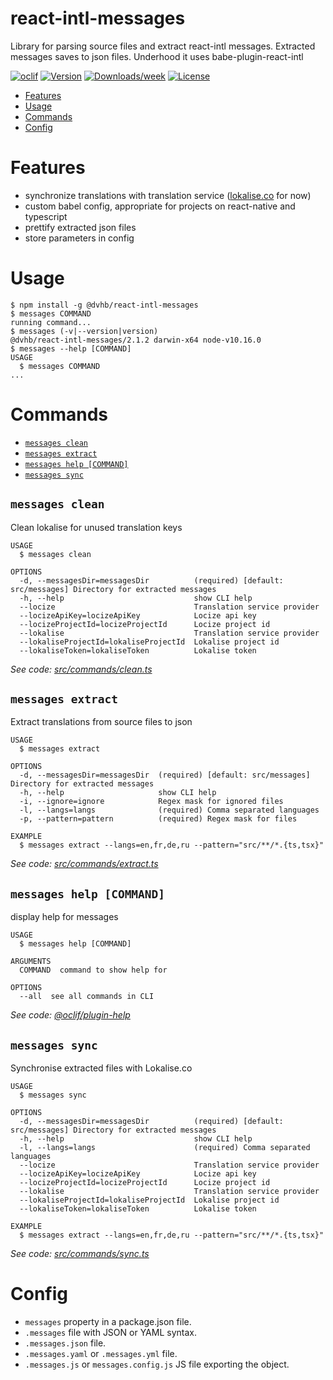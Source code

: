react-intl-messages
==================

Library for parsing source files and extract react-intl messages. Extracted messages saves to json files. Underhood it uses babe-plugin-react-intl

[![oclif](https://img.shields.io/badge/cli-oclif-brightgreen.svg)](https://oclif.io)
[![Version](https://img.shields.io/npm/v/@dvhb/react-intl-messages.svg)](https://npmjs.org/package/@dvhb/react-intl-messages)
[![Downloads/week](https://img.shields.io/npm/dw/@dvhb/react-intl-messages.svg)](https://npmjs.org/package/@dvhb/react-intl-messages)
[![License](https://img.shields.io/npm/l/@dvhb/react-intl-messages.svg)](https://github.com/sairus2k/@dvhb/react-intl-messages/blob/master/package.json)

<!-- toc -->
* [Features](#features)
* [Usage](#usage)
* [Commands](#commands)
* [Config](#config)
<!-- tocstop -->
# Features
* synchronize translations with translation service ([lokalise.co](https://lokalise.co/) for now)
* custom babel config, appropriate for projects on react-native and typescript
* prettify extracted json files
* store parameters in config
# Usage
<!-- usage -->
```sh-session
$ npm install -g @dvhb/react-intl-messages
$ messages COMMAND
running command...
$ messages (-v|--version|version)
@dvhb/react-intl-messages/2.1.2 darwin-x64 node-v10.16.0
$ messages --help [COMMAND]
USAGE
  $ messages COMMAND
...
```
<!-- usagestop -->
# Commands
<!-- commands -->
* [`messages clean`](#messages-clean)
* [`messages extract`](#messages-extract)
* [`messages help [COMMAND]`](#messages-help-command)
* [`messages sync`](#messages-sync)

## `messages clean`

Clean lokalise for unused translation keys

```
USAGE
  $ messages clean

OPTIONS
  -d, --messagesDir=messagesDir          (required) [default: src/messages] Directory for extracted messages
  -h, --help                             show CLI help
  --locize                               Translation service provider
  --locizeApiKey=locizeApiKey            Locize api key
  --locizeProjectId=locizeProjectId      Locize project id
  --lokalise                             Translation service provider
  --lokaliseProjectId=lokaliseProjectId  Lokalise project id
  --lokaliseToken=lokaliseToken          Lokalise token
```

_See code: [src/commands/clean.ts](https://github.com/dvhb/react-intl-messages/blob/v2.1.2/src/commands/clean.ts)_

## `messages extract`

Extract translations from source files to json

```
USAGE
  $ messages extract

OPTIONS
  -d, --messagesDir=messagesDir  (required) [default: src/messages] Directory for extracted messages
  -h, --help                     show CLI help
  -i, --ignore=ignore            Regex mask for ignored files
  -l, --langs=langs              (required) Comma separated languages
  -p, --pattern=pattern          (required) Regex mask for files

EXAMPLE
  $ messages extract --langs=en,fr,de,ru --pattern="src/**/*.{ts,tsx}"
```

_See code: [src/commands/extract.ts](https://github.com/dvhb/react-intl-messages/blob/v2.1.2/src/commands/extract.ts)_

## `messages help [COMMAND]`

display help for messages

```
USAGE
  $ messages help [COMMAND]

ARGUMENTS
  COMMAND  command to show help for

OPTIONS
  --all  see all commands in CLI
```

_See code: [@oclif/plugin-help](https://github.com/oclif/plugin-help/blob/v2.1.6/src/commands/help.ts)_

## `messages sync`

Synchronise extracted files with Lokalise.co

```
USAGE
  $ messages sync

OPTIONS
  -d, --messagesDir=messagesDir          (required) [default: src/messages] Directory for extracted messages
  -h, --help                             show CLI help
  -l, --langs=langs                      (required) Comma separated languages
  --locize                               Translation service provider
  --locizeApiKey=locizeApiKey            Locize api key
  --locizeProjectId=locizeProjectId      Locize project id
  --lokalise                             Translation service provider
  --lokaliseProjectId=lokaliseProjectId  Lokalise project id
  --lokaliseToken=lokaliseToken          Lokalise token

EXAMPLE
  $ messages extract --langs=en,fr,de,ru --pattern="src/**/*.{ts,tsx}"
```

_See code: [src/commands/sync.ts](https://github.com/dvhb/react-intl-messages/blob/v2.1.2/src/commands/sync.ts)_
<!-- commandsstop -->

# Config
* `messages` property in a package.json file.
* `.messages` file with JSON or YAML syntax.
* `.messages.json` file.
* `.messages.yaml` or `.messages.yml` file.
* `.messages.js` or `messages.config.js` JS file exporting the object.
